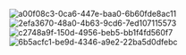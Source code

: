![a00f08c3-0ca6-447e-baa0-6b60fde8ac11](https://github.com/Vagabong328/DemoEkzamen/assets/97594467/b8b05388-a3a2-4ac5-9eae-eba0a72d5b66)
![2efa3670-48a0-4b63-9cd6-7ed107115573](https://github.com/Vagabong328/DemoEkzamen/assets/97594467/a992f339-26f1-4129-82a4-494f740dce86)
![c2748a9f-150d-4956-beb5-bb1f4fd560f7](https://github.com/Vagabong328/DemoEkzamen/assets/97594467/caa8e88c-566b-479e-85ed-ce8966bc0b1c)
![6b5acfc1-be9d-4346-a9e2-22ba5d0dfebc](https://github.com/Vagabong328/DemoEkzamen/assets/97594467/11bc28f8-cff9-49f3-9a71-9c6b228aee9c)
